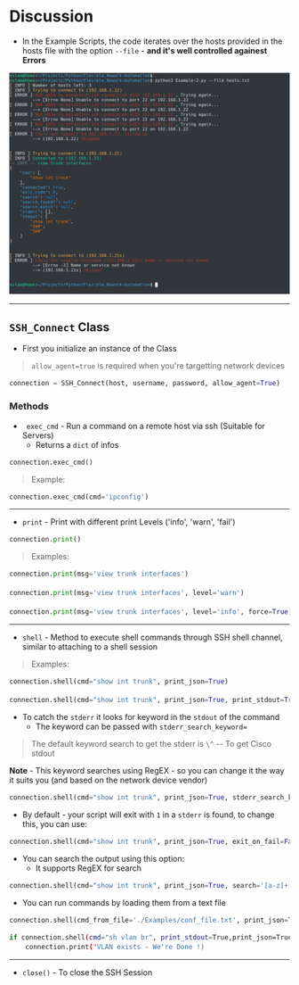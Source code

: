 



# Discussion



* In the Example Scripts, the code iterates over the hosts provided in the hosts file with the option  `--file` -  **and it's well controlled againest Errors**



![image-20200608215747720](Images/image-20200608215747720.png)



---




## `SSH_Connect` Class



* First you initialize an instance of the Class

> `allow_agent=true` is required when you're targetting network devices

```python
connection = SSH_Connect(host, username, password, allow_agent=True)
```



### Methods

* ` exec_cmd` - Run a command on a remote host via ssh (Suitable for Servers)
  * Returns a `dict` of infos

```python
connection.exec_cmd()
```



> Example:



```python
connection.exec_cmd(cmd='ipconfig')
```





---



* `print` - Print with different print Levels ('info', 'warn', 'fail')

```python
connection.print()
```



> Examples:



```python
connection.print(msg='view trunk interfaces')

connection.print(msg='view trunk interfaces', level='warn')

connection.print(msg='view trunk interfaces', level='info', force=True)
```



---



* `shell` - Method to execute shell commands through SSH shell channel, similar to attaching to a shell session



> Examples:



```python
connection.shell(cmd="show int trunk", print_json=True)

connection.shell(cmd="show int trunk", print_json=True, print_stdout=True, )
```





* To catch the `stderr` it looks for keyword in the `stdout` of the command
  * The keyword can be passed with `stderr_search_keyword=`

> The default keyword search to get the stderr is `\^`  -- To get Cisco stdout

**Note** - This keyword searches using RegEX - so you can change it the way it suits you (and based on the network device vendor)

```python
connection.shell(cmd="show int trunk", print_json=True, stderr_search_keyword='\^')
```



* By default - your script will exit with `1` in a `stderr` is found, to change this,  you can use:

```python
connection.shell(cmd="show int trunk", print_json=True, exit_on_fail=False)
```



* You can search the output using this option:
  * It supports RegEX for search

```python
connection.shell(cmd="show int trunk", print_json=True, search='[a-z]+')
```



* You can run commands by loading them from a text file



```python
connection.shell(cmd_from_file='./Examples/conf_file.txt', print_json=True)
```



```bash
if connection.shell(cmd="sh vlan br", print_stdout=True,print_json=True, search='[0-9]+  Dev')['search_found?']:
    connection.print("VLAN exists - We're Done !)
```





---



* `close()` - To close the SSH Session





